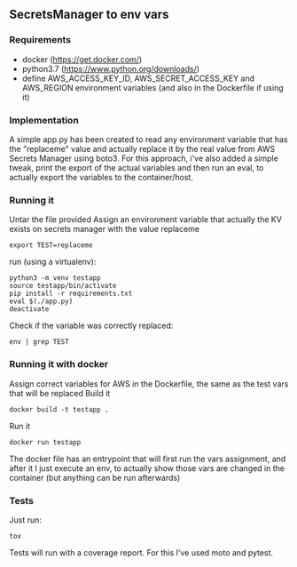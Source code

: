 ## SecretsManager to env vars

### Requirements
- docker (https://get.docker.com/)
- python3.7 (https://www.python.org/downloads/)
- define AWS_ACCESS_KEY_ID, AWS_SECRET_ACCESS_KEY and AWS_REGION environment variables (and also in the Dockerfile if using it)

### Implementation
A simple app.py has been created to read any environment variable that has the "replaceme" value and actually replace it by the real value from AWS Secrets Manager using boto3. For this approach, i've also added a simple tweak, print the export of the actual variables and then run an eval, to actually export the variables to the container/host.

### Running it
Untar the file provided
Assign an environment variable that actually the KV exists on secrets manager with the value replaceme
```shell
export TEST=replaceme
```
run (using a virtualenv):
```shell
python3 -m venv testapp
source testapp/bin/activate
pip install -r requirements.txt
eval $(./app.py)
deactivate
```
Check if the variable was correctly replaced:
```shell
env | grep TEST
```

### Running it with docker
Assign correct variables for AWS in the Dockerfile, the same as the test vars that will be replaced
Build it
```shell
docker build -t testapp .
```
Run it
```shell
docker run testapp
```
The docker file has an entrypoint that will first run the vars assignment, and after it I just execute an env, to actually show those vars are changed in the container (but anything can be run afterwards)

### Tests
Just run:
```shell
tox
```
Tests will run with a coverage report. For this I've used moto and pytest.
